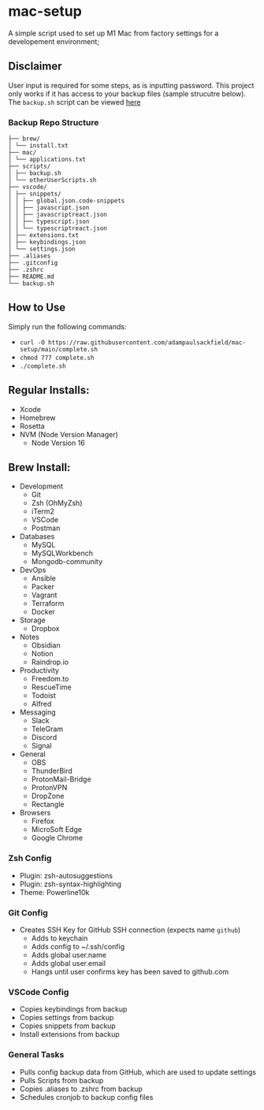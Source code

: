 # mac-setup

A simple script used to set up M1 Mac from factory settings for a developement environment;

## Disclaimer

User input is required for some steps, as is inputting password. This project only works if it has access to your backup files (sample strucutre below). The `backup.sh` script can be viewed [here](https://github.com/adampaulsackfield/mac-setup/blob/main/backup.sh)

### Backup Repo Structure

```
├── brew/
│ └── install.txt
├── mac/
│ └── applications.txt
├── scripts/
│ ├── backup.sh
│ └── otherUserScripts.sh
├── vscode/
│ ├── snippets/
│ │ ├── global.json.code-snippets
│ │ ├── javascript.json
│ │ ├── javascriptreact.json
│ │ ├── typescript.json
│ │ └── typescriptreact.json
│ ├── extensions.txt
│ ├── keybindings.json
│ └── settings.json
├── .aliases
├── .gitconfig
├── .zshrc
├── README.md
└── backup.sh
```

## How to Use

Simply run the following commands:

- `curl -O https://raw.githubusercontent.com/adampaulsackfield/mac-setup/main/complete.sh`
- `chmod 777 complete.sh`
- `./complete.sh`

## Regular Installs:

- Xcode
- Homebrew
- Rosetta
- NVM (Node Version Manager)
  - Node Version 16

## Brew Install:

- Development
  - Git
  - Zsh (OhMyZsh)
  - iTerm2
  - VSCode
  - Postman
- Databases
  - MySQL
  - MySQLWorkbench
  - Mongodb-community
- DevOps
  - Ansible
  - Packer
  - Vagrant
  - Terraform
  - Docker
- Storage
  - Dropbox
- Notes
  - Obsidian
  - Notion
  - Raindrop.io
- Productivity
  - Freedom.to
  - RescueTime
  - Todoist
  - Alfred
- Messaging
  - Slack
  - TeleGram
  - Discord
  - Signal
- General
  - OBS
  - ThunderBird
  - ProtonMail-Bridge
  - ProtonVPN
  - DropZone
  - Rectangle
- Browsers
  - Firefox
  - MicroSoft Edge
  - Google Chrome

### Zsh Config

- Plugin: zsh-autosuggestions
- Plugin: zsh-syntax-highlighting
- Theme: Powerline10k

### Git Config

- Creates SSH Key for GitHub SSH connection (expects name `github`)
  - Adds to keychain
  - Adds config to ~/.ssh/config
  - Adds global user.name
  - Adds global user.email
  - Hangs until user confirms key has been saved to github.com

### VSCode Config

- Copies keybindings from backup
- Copies settings from backup
- Copies snippets from backup
- Install extensions from backup

### General Tasks

- Pulls config backup data from GitHub, which are used to update settings
- Pulls Scripts from backup
- Copies .aliases to .zshrc from backup
- Schedules cronjob to backup config files
